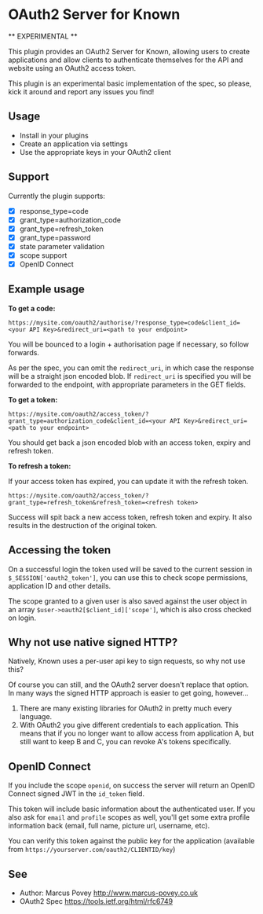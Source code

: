 OAuth2 Server for Known
=======================

** EXPERIMENTAL **

This plugin provides an OAuth2 Server for Known, allowing users to create applications 
and allow clients to authenticate themselves for the API and website using an OAuth2 access token.

This plugin is an experimental basic implementation of the spec, so please, kick it around and report 
any issues you find!

Usage
-----

* Install in your plugins
* Create an application via settings
* Use the appropriate keys in your OAuth2 client

Support
-------
Currently the plugin supports:

* [x] response_type=code
* [x] grant_type=authorization_code
* [x] grant_type=refresh_token
* [x] grant_type=password
* [x] state parameter validation
* [x] scope support
* [x] OpenID Connect

Example usage
-------------

**To get a code:**

```https://mysite.com/oauth2/authorise/?response_type=code&client_id=<your API Key>&redirect_uri=<path to your endpoint>```

You will be bounced to a login + authorisation page if necessary, so follow forwards.

As per the spec, you can omit the ```redirect_uri```, in which case the response will be a straight json encoded blob. If ```redirect_uri``` is specified you will be
forwarded to the endpoint, with appropriate parameters in the GET fields.


**To get a token:**

```https://mysite.com/oauth2/access_token/?grant_type=authorization_code&client_id=<your API Key>&redirect_uri=<path to your endpoint>```

You should get back a json encoded blob with an access token, expiry and refresh token.


**To refresh a token:**

If your access token has expired, you can update it with the refresh token.

```https://mysite.com/oauth2/access_token/?grant_type=refresh_token&refresh_token=<refresh token>```

Success will spit back a new access token, refresh token and expiry. It also results in the destruction of the original token.


Accessing the token
-------------------

On a successful login the token used will be saved to the current session in ```$_SESSION['oauth2_token']```, you can use this to check scope permissions, application ID and other details.

The scope granted to a given user is also saved against the user object in an array ```$user->oauth2[$client_id]['scope']```, which is also cross checked on login.

Why not use native signed HTTP?
-------------------------------

Natively, Known uses a per-user api key to sign requests, so why not use this? 

Of course you can still, and the OAuth2 server doesn't replace that option. In many ways the signed HTTP approach is easier to get going, however...

1) There are many existing libraries for OAuth2 in pretty much every language.
2) With OAuth2 you give different credentials to each application. This means that if you no longer want to allow access from application A, but still want to keep B and C, you can revoke A's tokens specifically.

OpenID Connect
--------------

If you include the scope `openid`, on success the server will return an OpenID Connect signed JWT in the `id_token` field. 

This token will include basic information about the authenticated user. If you also ask for `email` and `profile` scopes as well, you'll get some extra profile information back (email, full name, picture url, username, etc). 

You can verify this token against the public key for the application (available from `https://yourserver.com/oauth2/CLIENTID/key`)

See
---
 * Author: Marcus Povey <http://www.marcus-povey.co.uk> 
 * OAuth2 Spec <https://tools.ietf.org/html/rfc6749>
